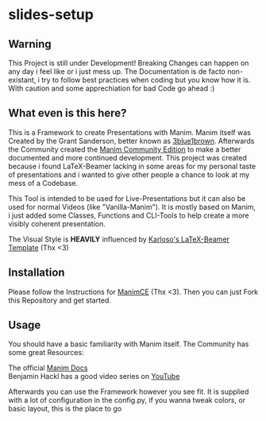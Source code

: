 # slides-setup

## Warning 
This Project is still under Development! Breaking Changes can happen on any day i feel like or i just mess up.
The Documentation is de facto non-existant, i try to follow best practices when coding but you know how it is.
With caution and some apprechiation for bad Code go ahead :)

## What even is this here?
This is a Framework to create Presentations with Manim. Manim itself was Created by the Grant Sanderson,
better known as [3blue1brown](https://www.youtube.com/@3blue1brown). Afterwards the Community created the [Manim Community Edition](https://github.com/ManimCommunity/manim) 
to make a better documented and more continued development.
This project was created because i found LaTeX-Beamer lacking in some areas for my personal taste of presentations
and i wanted to give other people a chance to look at my mess of a Codebase.

This Tool is intended to be used for Live-Presentations but it can also be used for normal Videos (like "Vanilla-Manim").
It is mostly based on Manim, i just added some Classes, Functions and CLI-Tools to help create a more visibly coherent presentation.

The Visual Style is **HEAVILY** influenced by [Karloso's LaTeX-Beamer Template](https://github.com/karlosos/zut-fibeamer) (Thx <3)

## Installation
Please follow the Instructions for [ManimCE](https://github.com/ManimCommunity/manim/) (Thx <3). Then you can just Fork this Repository and get started. 

## Usage
You should have a basic familiarity with Manim itself. The Community has some great Resources:

The official [Manim Docs](https://docs.manim.community/en/stable/tutorials_guides.html)  
Benjamin Hackl has a good video series on [YouTube](https://www.youtube.com/watch?v=rUsUrbWb2D4&list=PLsMrDyoG1sZm6-jIUQCgN3BVyEVOZz3LQ)  

Afterwards you can use the Framework however you see fit. It is supplied with a lot of configuration in the config.py, 
if you wanna tweak colors, or basic layout, this is the place to go


